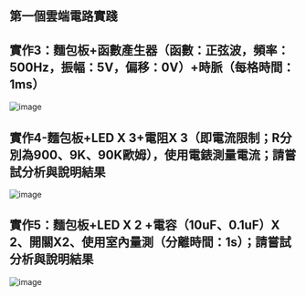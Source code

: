 ## 第一個雲端電路實踐
## 實作3：麵包板+函數產生器（函數：正弦波，頻率：500Hz，振幅：5V，偏移：0V）+時脈（每格時間：1ms）
![image](https://github.com/s1115161038/EC2024/assets/164996824/0701b9c1-1802-42b1-8960-8c6c2d8f306f)

## 實作4-麵包板+LED X 3+電阻X 3（即電流限制；R分別為900、9K、90K歐姆），使用電錶測量電流；請嘗試分析與說明結果
![image](https://github.com/s1115161038/EC2024/assets/164996824/6534da61-9766-44ac-979b-de77c9b4e255)

## 實作5：麵包板+LED X 2 +電容（10uF、0.1uF）X 2、開關X2、使用室內量測（分離時間：1s）；請嘗試分析與說明結果
![image](https://github.com/s1115161038/EC2024/assets/164996824/75bb4f4a-e4b7-4a96-840d-1813c86f0e1f)

